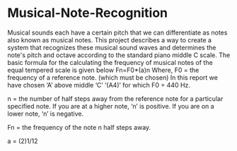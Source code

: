 # Musical-Note-Recognition
Musical sounds each have a certain pitch that we can differentiate as notes also known as musical notes. This project describes a way to create a system that recognizes these musical sound waves and determines the note's pitch and octave according to the standard piano middle C scale.
The basic formula for the calculating the frequency of musical notes of the equal tempered scale is given below
Fn=F0*(a)n
Where,
F0 = the frequency of a reference note. (which must be chosen) In this report we have chosen ‘A’ above middle ‘C’ ‘(A4)’ for which F0 = 440 Hz.


n = the number of half steps away from the reference note for a particular specified note. If you are at a higher note, ‘n’ is positive. If you are on a lower note, ‘n’ is negative.


Fn = the frequency of the note n half steps away.


a = (2)1/12 
